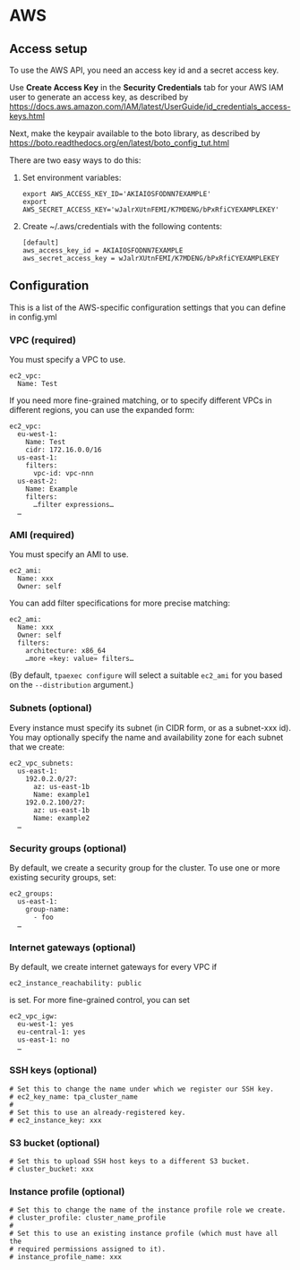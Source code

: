 AWS
===

## Access setup

To use the AWS API, you need an access key id and a secret access key.

Use **Create Access Key** in the **Security Credentials** tab for your
AWS IAM user to generate an access key, as described by
https://docs.aws.amazon.com/IAM/latest/UserGuide/id_credentials_access-keys.html

Next, make the keypair available to the boto library, as described by
https://boto.readthedocs.org/en/latest/boto_config_tut.html

There are two easy ways to do this:

1. Set environment variables:

   ```
   export AWS_ACCESS_KEY_ID='AKIAIOSFODNN7EXAMPLE'
   export AWS_SECRET_ACCESS_KEY='wJalrXUtnFEMI/K7MDENG/bPxRfiCYEXAMPLEKEY'
   ```

2. Create ~/.aws/credentials with the following contents:

   ```
   [default]
   aws_access_key_id = AKIAIOSFODNN7EXAMPLE
   aws_secret_access_key = wJalrXUtnFEMI/K7MDENG/bPxRfiCYEXAMPLEKEY
   ```

## Configuration

This is a list of the AWS-specific configuration settings that you can
define in config.yml

### VPC (required)

You must specify a VPC to use.

    ec2_vpc:
      Name: Test

If you need more fine-grained matching, or to specify different VPCs in
different regions, you can use the expanded form:

    ec2_vpc:
      eu-west-1:
        Name: Test
        cidr: 172.16.0.0/16
      us-east-1:
        filters:
          vpc-id: vpc-nnn
      us-east-2:
        Name: Example
        filters:
          …filter expressions…
      …

### AMI (required)

You must specify an AMI to use.

    ec2_ami:
      Name: xxx
      Owner: self

You can add filter specifications for more precise matching:

    ec2_ami:
      Name: xxx
      Owner: self
      filters:
        architecture: x86_64
        …more «key: value» filters…

(By default, ``tpaexec configure`` will select a suitable ``ec2_ami``
for you based on the ``--distribution`` argument.)

### Subnets (optional)

Every instance must specify its subnet (in CIDR form, or as a subnet-xxx
id). You may optionally specify the name and availability zone for each
subnet that we create:

    ec2_vpc_subnets:
      us-east-1:
        192.0.2.0/27:
          az: us-east-1b
          Name: example1
        192.0.2.100/27:
          az: us-east-1b
          Name: example2
      …

### Security groups (optional)

By default, we create a security group for the cluster. To use one or
more existing security groups, set:

    ec2_groups:
      us-east-1:
        group-name:
          - foo
      …

### Internet gateways (optional)

By default, we create internet gateways for every VPC if

    ec2_instance_reachability: public

is set. For more fine-grained control, you can set

    ec2_vpc_igw:
      eu-west-1: yes
      eu-central-1: yes
      us-east-1: no
      …

### SSH keys (optional)

```
# Set this to change the name under which we register our SSH key.
# ec2_key_name: tpa_cluster_name
#
# Set this to use an already-registered key.
# ec2_instance_key: xxx
```

### S3 bucket (optional)

```
# Set this to upload SSH host keys to a different S3 bucket.
# cluster_bucket: xxx
```

### Instance profile (optional)

```
# Set this to change the name of the instance profile role we create.
# cluster_profile: cluster_name_profile
#
# Set this to use an existing instance profile (which must have all the
# required permissions assigned to it).
# instance_profile_name: xxx
```
